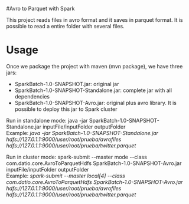 #Avro to Parquet with Spark

This project reads files in avro format and it saves in parquet format.
It is possible to read a entire folder with several files.


# Usage
Once we package the project with maven (mvn package), we have three jars:
- SparkBatch-1.0-SNAPSHOT.jar: original jar
- SparkBatch-1.0-SNAPSHOT-Standalone.jar: complete jar with all dependencies
- SparkBatch-1.0-SNAPSHOT-Avro.jar: original plus avro library. It is possible to deploy this jar to Spark cluster

Run in standalone mode:
java -jar SparkBatch-1.0-SNAPSHOT-Standalone.jar inputFile/inputFolder outputFolder </br>
Example: <i>java -jar SparkBatch-1.0-SNAPSHOT-Standalone.jar hdfs://127.0.1.1:9000/user/root/prueba/avrofiles hdfs://127.0.1.1:9000/user/root/prueba/twitter.parquet</i></br>

Run in cluster mode:
spark-submit --master mode  --class com.datio.core.AvroToParquetHdfs SparkBatch-1.0-SNAPSHOT-Avro.jar inputFile/inputFolder outputFolder </br>
Example: <i>spark-submit --master local[4]  --class com.datio.core.AvroToParquetHdfs SparkBatch-1.0-SNAPSHOT-Avro.jar hdfs://127.0.1.1:9000/user/root/prueba/avrofiles hdfs://127.0.1.1:9000/user/root/prueba/twitter.parquet </i></br>
